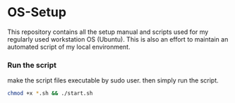 # OS-Setup
This repository contains all the setup manual and scripts used for my regularly used workstation OS (Ubuntu). This is also an effort to maintain an automated script of my local environment.

### Run the script
make the script files executable by sudo user. then simply run the script.

```bash
chmod +x *.sh && ./start.sh
```
